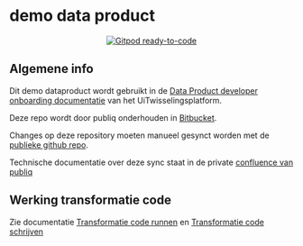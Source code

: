 # demo data product

<p align="center">
  <a href="https://gitpod.io/#FILL_IN_YOUR_REPOSITORY_URL">
    <img src="https://img.shields.io/badge/Gitpod-ready--to--code-908a85?logo=gitpod" alt="Gitpod ready-to-code" />
  </a>
</p>

## Algemene info

Dit demo dataproduct wordt gebruikt in de [Data Product developer onboarding documentatie](https://uitwisselingsplatform.atlassian.net/wiki/spaces/DDTC/pages/380076045/Demo+dataproduct+opzetten) van het UiTwisselingsplatform.

Deze repo wordt door publiq onderhouden in [Bitbucket](https://bitbucket.org/cjsm/demo-dataproduct-9f1ad6510aa76f5a/src/master/).

Changes op deze repository moeten manueel gesynct worden met de [publieke github repo](https://github.com/cultuurnet/uwp-demo-dataproduct). 

Technische documentatie over deze sync staat in de private [confluence van publiq](https://confluence.publiq.be/display/DDT/Demo+dataproduct%3A+sync+bitbucket+to+github)


## Werking transformatie code

Zie documentatie [Transformatie code runnen](https://uitwisselingsplatform.atlassian.net/wiki/spaces/DDTC/pages/380272652/Transformatie+code+runnen) en [Transformatie code schrijven](https://uitwisselingsplatform.atlassian.net/wiki/spaces/DDTC/pages/379748365/Transformatie+code+schrijven)
